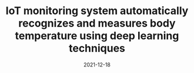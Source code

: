 ---
title: "IoT monitoring system automatically recognizes and measures body temperature using deep learning techniques"
collection: publications
permalink: /publication/paper1
excerpt: 'This paper is about application of deep learning in develop smart IoT device'
date: 2021-12-18
venue: 'National Conference on Electronics, Communication and Information Technology (REV-ECIT 2021)'
paperurl: 'https://drive.google.com/file/d/1ibkLTPowu5lHMX_TeYOJUvEVnuW0IuTs/view'
citation: 'Please cite this paper via IEEE citation format'
---